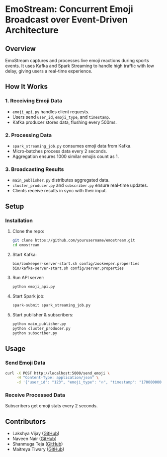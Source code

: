 # EmoStream: Concurrent Emoji Broadcast over Event-Driven Architecture

## Overview
EmoStream captures and processes live emoji reactions during sports events. It uses Kafka and Spark Streaming to handle high traffic with low delay, giving users a real-time experience.


## How It Works
### 1. Receiving Emoji Data
- `emoji_api.py` handles client requests.
- Users send `user_id`, `emoji_type`, and `timestamp`.
- Kafka producer stores data, flushing every 500ms.

### 2. Processing Data
- `spark_streaming_job.py` consumes emoji data from Kafka.
- Micro-batches process data every 2 seconds.
- Aggregation ensures 1000 similar emojis count as 1.

### 3. Broadcasting Results
- `main_publisher.py` distributes aggregated data.
- `cluster_producer.py` and `subscriber.py` ensure real-time updates.
- Clients receive results in sync with their input.

## Setup
### Installation
1. Clone the repo:
   ```sh
   git clone https://github.com/yourusername/emostream.git
   cd emostream
   ```
2. Start Kafka:
   ```sh
   bin/zookeeper-server-start.sh config/zookeeper.properties
   bin/kafka-server-start.sh config/server.properties
   ```
3. Run API server:
   ```sh
   python emoji_api.py
   ```
4. Start Spark job:
   ```sh
   spark-submit spark_streaming_job.py
   ```
5. Start publisher & subscribers:
   ```sh
   python main_publisher.py
   python cluster_producer.py
   python subscriber.py
   ```

## Usage
### Send Emoji Data
```sh
curl -X POST http://localhost:5000/send_emoji \
     -H "Content-Type: application/json" \
     -d '{"user_id": "123", "emoji_type": "🔥", "timestamp": "1700000000"}'
```
### Receive Processed Data
Subscribers get emoji stats every 2 seconds.

## Contributors
- Lakshya Vijay ([GitHub](https://github.com/laksxya))
- Naveen Nair ([GitHub](https://github.com/fl1x12))
- Shanmuga Teja ([GitHub](https://github.com/NaveenNair04))
- Maitreya Tiwary ([GitHub](https://github.com/MaitreyaTiwary))


